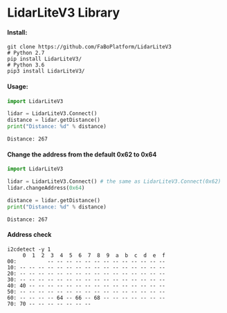 # LidarLiteV3 Library
#### Install:
```
git clone https://github.com/FaBoPlatform/LidarLiteV3
# Python 2.7
pip install LidarLiteV3/
# Python 3.6
pip3 install LidarLiteV3/
```
#### Usage:
```python
import LidarLiteV3

lidar = LidarLiteV3.Connect()
distance = lidar.getDistance()
print("Distance: %d" % distance)
```
```
Distance: 267
```
#### Change the address from the default 0x62 to 0x64
```python
import LidarLiteV3

lidar = LidarLiteV3.Connect() # the same as LidarLiteV3.Connect(0x62)
lidar.changeAddress(0x64)

distance = lidar.getDistance()
print("Distance: %d" % distance)
```
```
Distance: 267
```
#### Address check
```
i2cdetect -y 1
     0  1  2  3  4  5  6  7  8  9  a  b  c  d  e  f
00:          -- -- -- -- -- -- -- -- -- -- -- -- -- 
10: -- -- -- -- -- -- -- -- -- -- -- -- -- -- -- -- 
20: -- -- -- -- -- -- -- -- -- -- -- -- -- -- -- -- 
30: -- -- -- -- -- -- -- -- -- -- -- -- -- -- -- -- 
40: 40 -- -- -- -- -- -- -- -- -- -- -- -- -- -- -- 
50: -- -- -- -- -- -- -- -- -- -- -- -- -- -- -- -- 
60: -- -- -- -- 64 -- 66 -- 68 -- -- -- -- -- -- -- 
70: 70 -- -- -- -- -- -- --                 
```